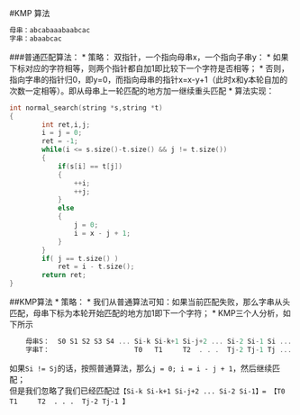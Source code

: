 #KMP 算法
```C
母串：abcabaaabaabcac
字串：abaabcac
```
###普通匹配算法：
* 
策略：
双指针，一个指向母串x，一个指向子串y：
    * 
如果下标对应的字符相等，则两个指针都自加1即比较下一个字符是否相等；
    * 
否则，指向字串的指针归0，即y=0，而指向母串的指针x=x-y+1（此时x和y本轮自加的次数一定相等）。即从母串上一轮匹配的地方加一继续重头匹配
* 
算法实现：
```C
int normal_search(string *s,string *t)
{
        int ret,i,j;
        i = j = 0;
        ret = -1;
        while(i <= s.size()-t.size() && j != t.size())
        {
            if(s[i] == t[j])
            {
                ++i;
                ++j;
            }
            else
            {
                j = 0;
                i = x - j + 1;
            }
        }
        if( j == t.size() )
            ret = i - t.size();
        return ret;
}
```

##KMP算法
* 
策略：
    * 
我们从普通算法可知：如果当前匹配失败，那么字串从头匹配，母串下标为本轮开始匹配的地方加1即下一个字符；
    * 
KMP三个人分析，如下所示
```C
    母串S：  S0 S1 S2 S3 S4 ... Si-k Si-k+1 Si-j+2 ... Si-2 Si-1 Si ... Sx  ... Sn-2 Sn-1
    字串T：                     T0   T1     T2  . . .  Tj-2 Tj-1 Tj ... Tm-1
```
如果```Si != Sj```的话，按照普通算法，那么```j = 0; i = i - j + 1```，然后继续匹配；<br>
但是我们忽略了我们已经匹配过```【Si-k Si-k+1 Si-j+2 ... Si-2 Si-1】= 【T0   T1     T2  . . .  Tj-2 Tj-1 】 ```